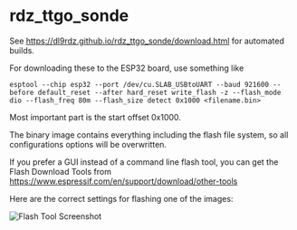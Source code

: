# rdz_ttgo_sonde

See <https://dl9rdz.github.io/rdz_ttgo_sonde/download.html> for automated builds.

For downloading these to the ESP32 board, use something like

```
esptool --chip esp32 --port /dev/cu.SLAB_USBtoUART --baud 921600 --before default_reset --after hard_reset write_flash -z --flash_mode dio --flash_freq 80m --flash_size detect 0x1000 <filename.bin>
```

Most important part is the start offset 0x1000.

The binary image contains everything including the flash file system, so all configurations options will be overwritten.

If you prefer a GUI instead of a command line flash tool, you can get the Flash Download Tools from
<https://www.espressif.com/en/support/download/other-tools>

Here are the correct settings for flashing one of the images:

![Flash Tool Screenshot](http://rdzsonde.my.to/flashtool.png "Configuration for Windows Flash Tool")
